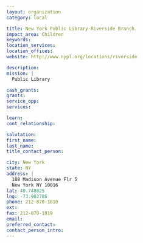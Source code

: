 ```yaml
---
layout: organization
category: local

title: New York Public Library-Riverside Branch
impact_area: Children
keywords: 
location_services: 
location_offices: 
website: http://www.nypl.org/locations/riverside

description: 
mission: |
  Public Library

cash_grants: 
grants: 
service_opp: 
services: 

learn: 
cont_relationship: 

salutation: 
first_name: 
last_name: 
title_contact_person: 

city: New York
state: NY
address: |
  188 Madison Avenue Flr 5     
  New York NY 10016
lat: 40.748025
lng: -73.982786
phone: 212-870-1810
ext: 
fax: 212-870-1819
email: 
preferred_contact: 
contact_person_intro: 
---
```

